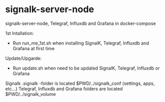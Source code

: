 # signalk-server-node
signalk-server-node, Telegraf, Influxdb and Grafana in docker-compose 

1st Intallation:
- Run run_me_1st.sh when installing SignalK, Telegraf, Influxdb and Grafana at first time

Update/Upgarde:
- Run update.sh when need to be updated SignalK, Telegraf, Influxdb or Grafana

Signalk .signalk -folder is located $PWD/../signalk_conf (settings, apps, etc...)
Telegraf, Influxdb and Grafana folders are located $PWD/../signalk_volume
